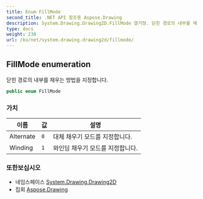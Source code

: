 ```yaml
---
title: Enum FillMode
second_title: .NET API 참조용 Aspose.Drawing
description: System.Drawing.Drawing2D.FillMode 열거형. 닫힌 경로의 내부를 채우는 방법을 지정합니다.
type: docs
weight: 230
url: /ko/net/system.drawing.drawing2d/fillmode/
---
```

## FillMode enumeration

닫힌 경로의 내부를 채우는 방법을 지정합니다.

```csharp
public enum FillMode
```

### 가치

| 이름 | 값 | 설명 |
| --- | --- | --- |
| Alternate | `0` | 대체 채우기 모드를 지정합니다. |
| Winding | `1` | 와인딩 채우기 모드를 지정합니다. |

### 또한보십시오

* 네임스페이스 [System.Drawing.Drawing2D](../../system.drawing.drawing2d/)
* 집회 [Aspose.Drawing](../../)


